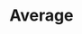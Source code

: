 ---
pid: CH226
title: Average
location_transcription: City Hall
zipcode: '10003'
outside_phl: 'New York NY '
neighborhood: 
age: '26'
age_range: 20-29
instagram: 
image_file_name: CH_226.jpg
proposal_transcription: 
topic: Inclusivity
topic_summary: '0'
type: Other No Form
keywords_other: 
credit: 
image_labels: 
twitter: 
facebook: 
permalink: "/monuments/ch226/"
layout: item-page
---